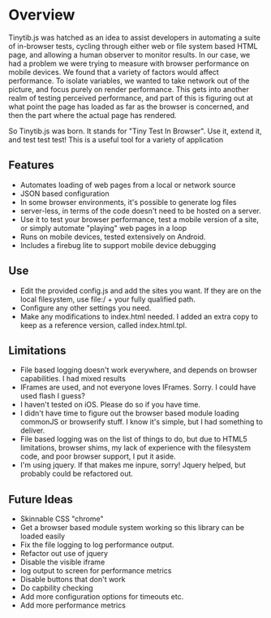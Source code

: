 # Overview

Tinytib.js was hatched as an idea to assist developers in automating a suite of in-browser tests, cycling through either web or file system based HTML page, and allowing a human observer to monitor results.  In our case, we had a problem we were trying to measure with browser performance on mobile devices.  We found that a variety of factors would affect performance.  To isolate variables, we wanted to take network out of the picture, and focus purely on render performance.  This gets into another realm of testing perceived performance, and part of this is figuring out at what point the page has loaded as far as the browser is concerned, and then the part where the actual page has rendered.

So Tinytib.js was born.  It stands for "Tiny Test In Browser".  Use it, extend it, and test test test!  This is a useful tool for a variety of application 

## Features

- Automates loading of web pages from a local or network source
- JSON based configuration
- In some browser environments, it's possible to generate log files
- server-less, in terms of the code doesn't need to be hosted on a server.
- Use it to test your browser performance, test a mobile version of a site, or simply automate "playing" web pages in a loop
- Runs on mobile devices, tested extensively on Android.
- Includes a firebug lite to support mobile device debugging

## Use

- Edit the provided config.js and add the sites you want.  If they are on the local filesystem, use file:/ + your fully qualified path.
- Configure any other settings you need.
- Make any modifications to index.html needed. I added an extra copy to keep as a reference version, called index.html.tpl.

## Limitations

- File based logging doesn't work everywhere, and depends on browser capabilities.  I had mixed results
- IFrames are used, and not everyone loves IFrames.  Sorry.  I could have used flash I guess?
- I haven't tested on iOS.  Please do so if you have time.
- I didn't have time to figure out the browser based module loading commonJS or browserify stuff.  I know it's simple, but I had something to deliver.
- File based logging was on the list of things to do, but due to HTML5 limitations, browser shims, my lack of experience with the filesystem code, and poor browser support, I put it aside.
- I'm using jquery.  If that makes me inpure, sorry!  Jquery helped, but probably could be refactored out.

## Future Ideas

- Skinnable CSS "chrome"
- Get a browser based module system working so this library can be loaded easily
- Fix the file logging to log performance output.
- Refactor out use of jquery
- Disable the visible iframe
- log output to screen for performance metrics
- Disable buttons that don't work
- Do capbility checking
- Add more configuration options for timeouts etc.
- Add more performance metrics
